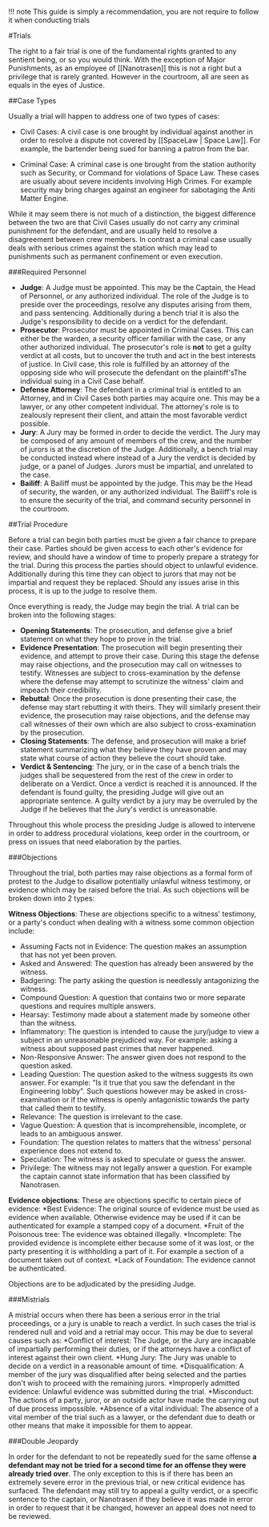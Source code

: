 !!! note
	This guide is simply a recommendation, you are not require to follow it when conducting trials
	
#Trials

The right to a fair trial is one of the fundamental rights granted to any sentient being, or so you would think. With the exception of Major Punishments, as an employee of [[Nanotrasen]] this is not a right but a privilege that is rarely granted. However in the courtroom, all are seen as equals in the eyes of Justice. 

##Case Types

Usually a trial will happen to address one of two types of cases:

- Civil Cases: A civil case is one brought by individual against another in order to resolve a dispute not covered by [[SpaceLaw | Space Law]]. For example, the bartender being sued for banning a patron from the bar.

- Criminal Case: A criminal case is one brought from the station authority such as Security, or Command for violations of Space Law. These cases are usually about severe incidents involving High Crimes. For example security may bring charges against an engineer for sabotaging the Anti Matter Engine.

While it may seem there is not much of a distinction, the biggest difference between the two are that Civil Cases usually do not carry any criminal punishment for the defendant, and are usually held to resolve a disagreement between crew members. In contrast a criminal case usually deals with serious crimes against the station which may lead to punishments such as permanent confinement or even execution.

###Required Personnel

* **Judge**: A Judge must be appointed. This may be the Captain, the Head of Personnel, or any authorized individual. The role of the Judge is to preside over the proceedings, resolve any disputes arising from them, and pass sentencing. Additionally during a bench trial it is also the Judge's responsibility to decide on a verdict for the defendant.
* **Prosecutor**: Prosecutor must be appointed in Criminal Cases. This can either be the warden, a security officer familiar with the case, or any other authorized individual. The prosecutor's role is **not** to get a guilty verdict at all costs, but to uncover the truth and act in the best interests of justice. In Civil case, this role is fulfilled by an attorney of the opposing side who will prosecute the defendant on the plaintiff's<ref>The individual suing in a Civil Case</ref> behalf.
* **Defense Attorney**: The defendant in a criminal trial is entitled to an Attorney, and in Civil Cases both parties may acquire one. This may be a lawyer, or any other competent individual. The attorney's role is to zealously represent their client, and attain the most favorable verdict possible.
* **Jury**: A Jury may be formed in order to decide the verdict. The Jury may be composed of any amount of members of the crew, and the number of jurors is at the discretion of the Judge. Additionally, a bench trial may be conducted instead where instead of a Jury the verdict is decided by judge, or a panel of Judges. Jurors must be impartial, and unrelated to the case.
* **Bailiff**: A Bailiff must be appointed by the judge. This may be the Head of security, the warden, or any authorized individual. The Bailiff's role is to ensure the security of the trial, and command security personnel in the courtroom.

##Trial Procedure

Before a trial can begin both parties must be given a fair chance to prepare their case. Parties should be given access to each other's evidence for review, and should have a window of time to properly prepare a strategy for the trial. During this process the parties should object to unlawful evidence. Additionally during this time they can object to jurors that may not be impartial and request they be replaced. Should any issues arise in this process, it is up to the judge to resolve them.

Once everything is ready, the Judge may begin the trial. A trial can be broken into the following stages:

- **Opening Statements**: The prosecution, and defense give a brief statement on what they hope to prove in the trial.
- **Evidence Presentation**: The prosecution will begin presenting their evidence, and attempt to prove their case. During this stage the defense may raise objections, and the prosecution may call on witnesses to testify. Witnesses are subject to cross-examination by the defense where the defense may attempt to scrutinize the witness' claim and impeach their credibility. 
- **Rebuttal**: Once the prosecution is done presenting their case, the defense may start rebutting it with theirs. They will similarly present their evidence, the prosecution may raise objections, and the defense may call witnesses of their own which are also subject to cross-examination by the prosecution. 
- **Closing Statements**: The defense, and prosecution will make a brief statement summarizing what they believe they have proven and may state what  course of action they believe the court should take. 
- **Verdict & Sentencing**: The jury, or in the case of a bench trials the judges shall be sequestered from the rest of the crew in order to deliberate on a Verdict. Once a verdict is reached it is announced. If the defendant is found guilty, the presiding Judge will give out an appropriate sentence. A guilty verdict by a jury may be overruled by the Judge if he believes that the Jury's verdict is unreasonable.

Throughout this whole process the presiding Judge is allowed to intervene in order to address procedural violations, keep order in the courtroom, or press on issues that need elaboration by the parties.

###Objections

Throughout the trial, both parties may raise objections as a formal form of protest to the Judge to disallow potentially unlawful witness testimony, or evidence which may be raised before the trial. As such objections will be broken down into 2 types: 

**Witness Objections**: These are objections specific to a witness' testimony, or a party's conduct when dealing with a witness some common objection include:
* Assuming Facts not in Evidence: The question makes an assumption that has not yet been proven.
* Asked and Answered: The question has already been answered by the witness.
* Badgering: The party asking the question is needlessly antagonizing the witness.
* Compound Question: A question that contains two or more separate questions and requires multiple answers.
* Hearsay: Testimony made about a statement made by someone other than the witness.
* Inflammatory: The question is intended to cause the jury/judge to view a subject in an unreasonable prejudiced way. For example: asking a witness about supposed past crimes that never happened.
* Non-Responsive Answer: The answer given does not respond to the question asked.
* Leading Question: The question asked to the witness suggests its own answer. For example: "Is it true that you saw the defendant in the Engineering lobby". Such questions however may be asked in cross-examination or if the witness is openly antagonistic towards the party that called them to testify.
* Relevance: The question is irrelevant to the case.
* Vague Question: A question that is incomprehensible, incomplete, or leads to an ambiguous answer.
* Foundation: The question relates to matters that the witness' personal experience does not extend to.
* Speculation: The witness is asked to speculate or guess the answer.
* Privilege: The witness may not legally answer a question. For example the captain cannot state information that has been classified by Nanotrasen.


**Evidence objections**: These are objections specific to certain piece of evidence:
*Best Evidence: The original source of evidence must be used as evidence when available. Otherwise evidence may be used if it can be authenticated for example a stamped copy of a document.
*Fruit of the Poisonous tree: The evidence was obtained illegally.
*Incomplete: The provided evidence is incomplete either because some of it was lost, or the party presenting it is withholding a part of it. For example a section of a document taken out of context.
*Lack of Foundation: The evidence cannot be authenticated.

Objections are to be adjudicated by the presiding Judge.

###Mistrials

A mistrial occurs when there has been a serious error in the trial proceedings, or a jury is unable to reach a verdict. In such cases the trial is rendered null and void and a retrial may occur. This may be due to several causes such as:
*Conflict of interest: The Judge, or the Jury are incapable of impartially performing their duties, or if the attorneys have a conflict of interest against their own client.
*Hung Jury: The Jury was unable to decide on a verdict in a reasonable amount of time.
*Disqualification: A member of the jury was disqualified after being selected and the parties don't wish to proceed with the remaining jurors.
*Improperly admitted evidence: Unlawful evidence was submitted during the trial.
*Misconduct: The actions of a party, juror, or an outside actor have made the carrying out of due process impossible.
*Absence of a vital individual: The absence of a vital member of the trial such as a lawyer, or the defendant due to death or other means that make it impossible for them to appear.

###Double Jeopardy

In order for the defendant to not be repeatedly sued for the same offense **a defendant may not be tried for a second time for an offense they were already tried over**. The only exception to this is if there has been an extremely severe error in the previous trial, or new critical evidence has surfaced. The defendant may still try to appeal a guilty verdict, or a specific sentence to the captain, or Nanotrasen if they believe it was made in error in order to request that it be changed, however an appeal does not need to be reviewed.